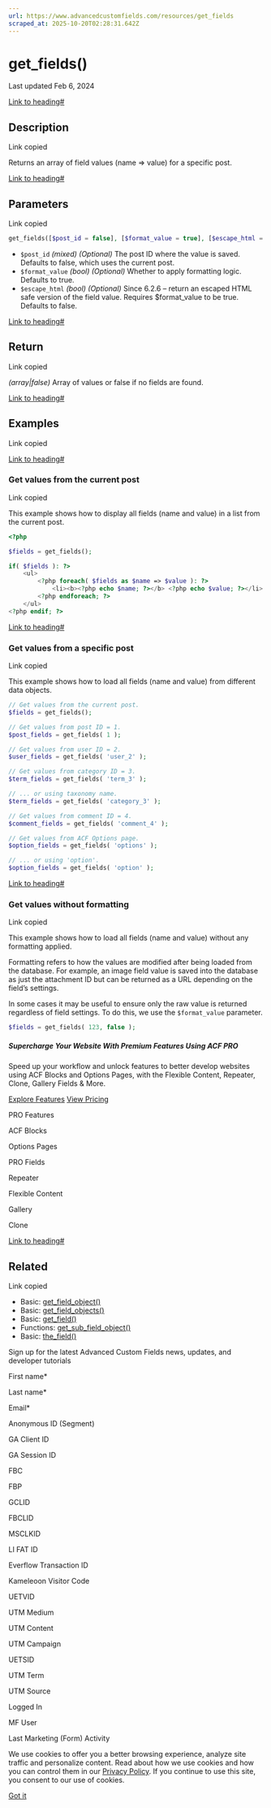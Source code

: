 ```yaml
---
url: https://www.advancedcustomfields.com/resources/get_fields
scraped_at: 2025-10-20T02:28:31.642Z
---
```


# get\_fields()

Last updated Feb 6, 2024

[Link to heading#](https://www.advancedcustomfields.com/resources/get_fields/#description)

## Description

Link copied

Returns an array of field values (name => value) for a specific post.

[Link to heading#](https://www.advancedcustomfields.com/resources/get_fields/#parameters)

## Parameters

Link copied

```php
get_fields([$post_id = false], [$format_value = true], [$escape_html = false]);
```

- `$post_id` _(mixed)_ _(Optional)_ The post ID where the value is saved. Defaults to false, which uses the current post.
- `$format_value` _(bool)_ _(Optional)_ Whether to apply formatting logic. Defaults to true.
- `$escape_html` _(bool)_ _(Optional)_ Since 6.2.6 – return an escaped HTML safe version of the field value. Requires $format\_value to be true. Defaults to false.

[Link to heading#](https://www.advancedcustomfields.com/resources/get_fields/#return)

## Return

Link copied

_(array\|false)_ Array of values or false if no fields are found.

[Link to heading#](https://www.advancedcustomfields.com/resources/get_fields/#examples)

## Examples

Link copied

[Link to heading#](https://www.advancedcustomfields.com/resources/get_fields/#get-values-from-the-current-post)

### Get values from the current post

Link copied

This example shows how to display all fields (name and value) in a list from the current post.

```php
<?php

$fields = get_fields();

if( $fields ): ?>
    <ul>
        <?php foreach( $fields as $name => $value ): ?>
            <li><b><?php echo $name; ?></b> <?php echo $value; ?></li>
        <?php endforeach; ?>
    </ul>
<?php endif; ?>
```

[Link to heading#](https://www.advancedcustomfields.com/resources/get_fields/#get-values-from-a-specific-post)

### Get values from a specific post

Link copied

This example shows how to load all fields (name and value) from different data objects.

```php
// Get values from the current post.
$fields = get_fields();

// Get values from post ID = 1.
$post_fields = get_fields( 1 );

// Get values from user ID = 2.
$user_fields = get_fields( 'user_2' );

// Get values from category ID = 3.
$term_fields = get_fields( 'term_3' );

// ... or using taxonomy name.
$term_fields = get_fields( 'category_3' );

// Get values from comment ID = 4.
$comment_fields = get_fields( 'comment_4' );

// Get values from ACF Options page.
$option_fields = get_fields( 'options' );

// ... or using 'option'.
$option_fields = get_fields( 'option' );
```

[Link to heading#](https://www.advancedcustomfields.com/resources/get_fields/#get-values-without-formatting)

### Get values without formatting

Link copied

This example shows how to load all fields (name and value) without any formatting applied.

Formatting refers to how the values are modified after being loaded from the database. For example, an image field value is saved into the database as just the attachment ID but can be returned as a URL depending on the field’s settings.

In some cases it may be useful to ensure only the raw value is returned regardless of field settings. To do this, we use the `$format_value` parameter.

```php
$fields = get_fields( 123, false );
```

##### Supercharge Your Website With Premium Features Using ACF PRO

Speed up your workflow and unlock features to better develop websites using ACF Blocks and Options Pages, with the Flexible Content, Repeater,
Clone, Gallery Fields & More.


[Explore Features](https://www.advancedcustomfields.com/pro/) [View Pricing](https://www.advancedcustomfields.com/pro/#pricing-table/)

PRO Features

ACF Blocks

Options Pages

PRO Fields

Repeater

Flexible Content

Gallery

Clone

[Link to heading#](https://www.advancedcustomfields.com/resources/get_fields/#related)

## Related

Link copied

- Basic: [get\_field\_object()](https://www.advancedcustomfields.com/resources/get_field_object/)
- Basic: [get\_field\_objects()](https://www.advancedcustomfields.com/resources/get_field_objects/)
- Basic: [get\_field()](https://www.advancedcustomfields.com/resources/get_field/)
- Functions: [get\_sub\_field\_object()](https://www.advancedcustomfields.com/resources/get_sub_field_object/)
- Basic: [the\_field()](https://www.advancedcustomfields.com/resources/the_field/)

Sign up for the latest Advanced Custom Fields news, updates, and developer tutorials

First name\*

Last name\*

Email\*

Anonymous ID (Segment)

GA Client ID

GA Session ID

FBC

FBP

GCLID

FBCLID

MSCLKID

LI FAT ID

Everflow Transaction ID

Kameleoon Visitor Code

UETVID

UTM Medium

UTM Content

UTM Campaign

UETSID

UTM Term

UTM Source

Logged In

MF User

Last Marketing (Form) Activity

We use cookies to offer you a better browsing experience, analyze site traffic and personalize content. Read about how we use cookies and how you can control them in our [Privacy Policy](https://wpengine.com/legal/privacy/). If you continue to use this site, you consent to our use of cookies.

[Got it](https://www.advancedcustomfields.com/resources/get_fields/#)